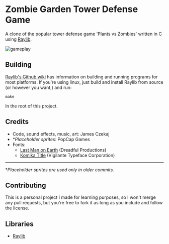# Zombie Garden Tower Defense Game

A clone of the popular tower defense game 'Plants vs Zombies' written in C using [Raylib](https://github.com/raysan5/raylib).

![gameplay](https://github.com/JamesC01/ZombieGardenTD/assets/31216671/b601b935-b456-4c7e-89bc-dc74d267a54a)

## Building

[Raylib's Github wiki](https://github.com/raysan5/raylib/wiki) has information on building and running programs for most platforms. If you're using linux, just build and install Raylib from source (or however you want,) and run:

    make
In the root of this project.

## Credits

- Code, sound effects, music, art: James Czekaj
- \**Placeholder sprites*: PopCap Games
- Fonts:
    - [Last Man on Earth](https://www.dafont.com/last-man-on-earth.font) (Dreadful Productions)
    - [Komika Title](https://www.dafont.com/komika-title.font) (Vigilante Typeface Corporation)

---

\**Placeholder sprites are used only in older commits.*


## Contributing

This is a personal project I made for learning purposes, so I won't merge any pull requests, but you're free to fork it as long as you include and follow the license.


## Libraries

- [Raylib](https://github.com/raysan5/raylib)
